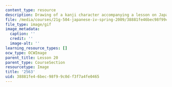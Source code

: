 ```yaml
---
content_type: resource
description: Drawing of a kanji character accompanying a lesson on Japanese.
file: /media/courses/21g-504-japanese-iv-spring-2009/38881fe46bec98f99c0df3f7a4fe0465_2563.gif
file_type: image/gif
image_metadata:
  caption: ''
  credit: ''
  image-alt: ''
learning_resource_types: []
ocw_type: OCWImage
parent_title: Lesson 20
parent_type: CourseSection
resourcetype: Image
title: '2563'
uid: 38881fe4-6bec-98f9-9c0d-f3f7a4fe0465
---
```

